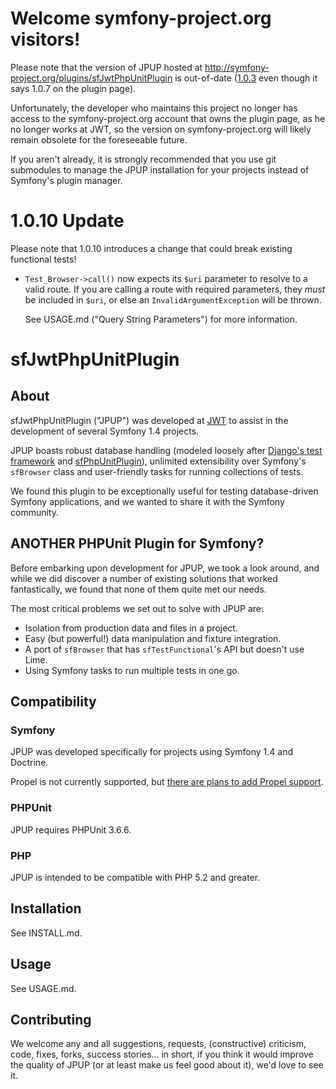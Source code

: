 # Welcome symfony-project.org visitors!

Please note that the version of JPUP hosted at
  http://symfony-project.org/plugins/sfJwtPhpUnitPlugin is out-of-date
  ([1.0.3](https://github.com/JWT-OSS/sfJwtPhpUnitPlugin/blob/1.0.3/README.md)
  even though it says 1.0.7 on the plugin page).

Unfortunately, the developer who maintains this project no longer has access to
  the symfony-project.org account that owns the plugin page, as he no longer
  works at JWT, so the version on symfony-project.org will likely remain
  obsolete for the foreseeable future.

If you aren't already, it is strongly recommended that you use git submodules to
  manage the JPUP installation for your projects instead of Symfony's plugin
  manager.

# 1.0.10 Update

Please note that 1.0.10 introduces a change that could break existing functional
  tests!

- `Test_Browser->call()` now expects its `$uri` parameter to resolve to a valid
    route.  If you are calling a route with required parameters, they *must* be
    included in `$uri`, or else an `InvalidArgumentException` will be thrown.

  See USAGE.md ("Query String Parameters") for more information.

# sfJwtPhpUnitPlugin
## About
sfJwtPhpUnitPlugin ("JPUP") was developed at [JWT](http://jwt.com) to assist in
  the development of several Symfony 1.4 projects.

JPUP boasts robust database handling (modeled loosely after
  [Django's test framework](http://docs.djangoproject.com/en/dev/topics/testing/#s-the-test-database)
  and [sfPhpUnitPlugin](https://www.hostedredmine.com/projects/sfphpunitplugin/wiki/1013#Fixtures)),
  unlimited extensibility over Symfony's `sfBrowser` class and user-friendly
  tasks for running collections of tests.

We found this plugin to be exceptionally useful for testing database-driven
  Symfony applications, and we wanted to share it with the Symfony community.

## ANOTHER PHPUnit Plugin for Symfony?
Before embarking upon development for JPUP, we took a look around, and while we
  did discover a number of existing solutions that worked fantastically, we
  found that none of them quite met our needs.

The most critical problems we set out to solve with JPUP are:

- Isolation from production data and files in a project.
- Easy (but powerful!) data manipulation and fixture integration.
- A port of `sfBrowser` that has `sfTestFunctional`'s API but doesn't use Lime.
- Using Symfony tasks to run multiple tests in one go.

## Compatibility

### Symfony
JPUP was developed specifically for projects using Symfony 1.4 and Doctrine.

Propel is not currently supported, but
  [there are plans to add Propel support](https://github.com/JWT-OSS/sfJwtPhpUnitPlugin/issues/29).

### PHPUnit
JPUP requires PHPUnit 3.6.6.

### PHP

JPUP is intended to be compatible with PHP 5.2 and greater.

## Installation
See INSTALL.md.

## Usage
See USAGE.md.

## Contributing
We welcome any and all suggestions, requests, (constructive) criticism, code,
  fixes, forks, success stories... in short, if you think it would improve the
  quality of JPUP (or at least make us feel good about it), we'd love to see it.